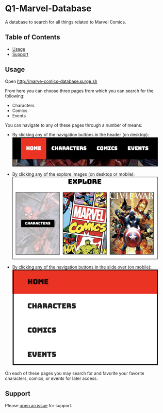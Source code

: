 # Q1-Marvel-Database

A database to search for all things related to Marvel Comics.

## Table of Contents

- [Usage](#usage)
- [Support](#support)

## Usage

Open http://marve-comics-database.surge.sh

From here you can choose three pages from which you can search for the following:

- Characters
- Comics
- Events

You can navigate to any of these pages through a number of means:

- By clicking any of the navigation buttons in the header (on desktop):![desktop-header-links](images/Header.png)

- By clicking any of the explore images (on desktop or mobile): ![explore-image-links](images/Explore.png)

- By clicking any of the navigation buttons in the slide over (on mobile): ![mobile-links](images/Mobile.png)

On each of these pages you may search for and favorite your favorite characters, comics, or events for later access.

## Support

Please [open an issue](https://github.com/MrBurgo/Q1-Marvel-Database/issues) for support.
